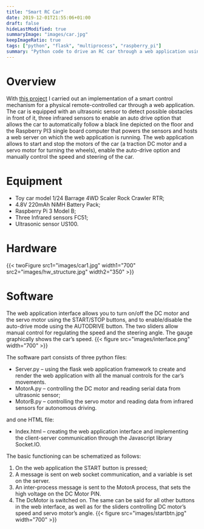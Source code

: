 ```yaml
---
title: "Smart RC Car"
date: 2019-12-01T21:55:06+01:00
draft: false
hideLastModified: true
summaryImage: "images/car.jpg"
keepImageRatio: true
tags: ["python", "flask", "multiprocess", "raspberry_pi"]
summary: "Python code to drive an RC car through a web application using Raspberry PI 3."
---
```

# Overview
With [this project](https://github.com/franckies/SmartRCar) I carried out an implementation of a smart control mechanism for a physical remote-controlled car through a web application. The car is equipped with an ultrasonic sensor to detect possible obstacles in front of it, three infrared sensors to enable an auto drive option that allows the car to automatically follow a black line depicted on the floor and the Raspberry PI3 single board computer that powers the sensors and hosts a web server on which the web application is running. The web application allows to start and stop the motors of the car (a traction DC motor and a servo motor for turning the wheels), enable the auto-drive option and manually control the speed and steering of the car.

# Equipment 
- Toy car model 1/24 Barrage 4WD Scaler Rock Crawler RTR;
- 4.8V 220mAh NiMH Battery Pack;
- Raspberry Pi 3 Model B;
- Three Infrared sensors FC51;
- Ultrasonic sensor US100.

# Hardware 
{{< twoFigure src1="images/car1.jpg" width1="700" src2="images/hw_structure.jpg" width2="350" >}}

# Software
The web application interface allows you to turn on/off the DC motor and the servo motor using the START/STOP buttons, and to enable/disable the auto-drive mode using the AUTODRIVE button. The two sliders allow manual control for regulating the speed and the steering angle. The gauge graphically shows the car’s speed.
{{< figure src="images/interface.png" width="700" >}}


The software part consists of three python files:
- Server.py – using the flask web application framework to create and render the web application with all the manual controls for the car’s movements. 
- MotorA.py – controlling the DC motor and reading serial data from ultrasonic sensor;
- MotorB.py – controlling the servo motor and reading data from infrared sensors for autonomous driving.

and one HTML file:
- Index.html – creating the web application interface and implementing the client-server communication through the Javascript library Socket.IO.


The basic functioning can be schematized as follows: 
1.	On the web application the START button is pressed;
2.	A message is sent on web socket communication, and a variable is set on the server.
3.	An inter-process message is sent to the MotorA process, that sets the high voltage on the DC Motor PIN.
4.	The DcMotor is switched on.
The same can be said for all other buttons in the web interface, as well as for the sliders controlling DC motor’s speed and servo motor’s angle.
{{< figure src="images/startbtn.jpg" width="700" >}}
